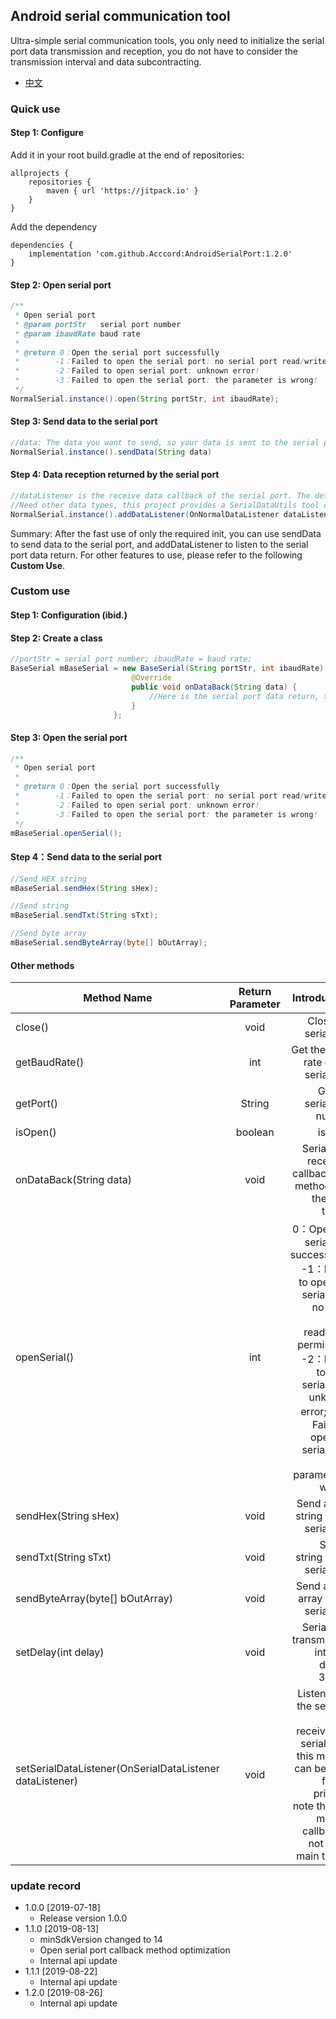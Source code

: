 ## Android serial communication tool
Ultra-simple serial communication tools, you only need to initialize the serial port data transmission and reception,
you do not have to consider the transmission interval and data subcontracting.
- [中文](https://github.com/Acccord/AndroidSerialPort/blob/master/README.md)

### Quick use
#### Step 1: Configure
Add it in your root build.gradle at the end of repositories:
```
allprojects {
    repositories {
        maven { url 'https://jitpack.io' }
    }
}
```
Add the dependency
```
dependencies {
    implementation 'com.github.Acccord:AndroidSerialPort:1.2.0'
}
```

#### Step 2: Open serial port
``` java
/**
 * Open serial port
 * @param portStr   serial port number
 * @param ibaudRate baud rate
 *
 * @return 0：Open the serial port successfully
 *        -1：Failed to open the serial port: no serial port read/write permission!
 *        -2：Failed to open serial port: unknown error!
 *        -3：Failed to open the serial port: the parameter is wrong!
 */
NormalSerial.instance().open(String portStr, int ibaudRate);
```

#### Step 3: Send data to the serial port
``` java
//data: The data you want to send, so your data is sent to the serial port.
NormalSerial.instance().sendData(String data)

```

#### Step 4: Data reception returned by the serial port
``` java
//dataListener is the receive data callback of the serial port. The default receiving type is hex.
//Need other data types, this project provides a SerialDataUtils tool conversion on the line
NormalSerial.instance().addDataListener(OnNormalDataListener dataListener)
```
Summary: After the fast use of only the required init, you can use sendData to send data to the serial port, and addDataListener to listen to the serial port data return. For other features to use, please refer to the following **Custom Use**.


### Custom use
#### Step 1: Configuration (ibid.)

#### Step 2: Create a class
``` java
//portStr = serial port number; ibaudRate = baud rate;
BaseSerial mBaseSerial = new BaseSerial(String portStr, int ibaudRate) {
                           @Override
                           public void onDataBack(String data) {
                               //Here is the serial port data return, the default return type is hex string
                           }
                       };
```

#### Step 3: Open the serial port
``` java
/**
 * Open serial port
 *
 * @return 0：Open the serial port successfully
 *        -1：Failed to open the serial port: no serial port read/write permission!
 *        -2：Failed to open serial port: unknown error!
 *        -3：Failed to open the serial port: the parameter is wrong!
 */
mBaseSerial.openSerial();
```

#### Step 4：Send data to the serial port
``` java
//Send HEX string
mBaseSerial.sendHex(String sHex);

//Send string
mBaseSerial.sendTxt(String sTxt);

//Send byte array
mBaseSerial.sendByteArray(byte[] bOutArray);
```

#### Other methods
Method Name|Return Parameter|Introduction
--|:--:|--:
close()|void|Close the serial port
getBaudRate()|int|Get the baud rate of the serial port
getPort()|String|Get the serial port number
isOpen()|boolean|is open
onDataBack(String data)|void|Serial data reception callback, the method is in the main thread
openSerial()|int|0：Open the serial port successfully; -1：Failed to open the serial port: no serial port read/write permission; -2：Failed to open serial port: unknown error; -3：Failed to open the serial port: the parameter is wrong!
sendHex(String sHex)|void|Send a HEX string to the serial port
sendTxt(String sTxt)|void|Send a string to the serial port
sendByteArray(byte[] bOutArray)|void|Send a byte array to the serial port
setDelay(int delay)|void|Serial data transmission interval, default 300ms
setSerialDataListener(OnSerialDataListener dataListener)|void|Listening to the sending and receiving of serial data, this method can be used for log printing; note that the method callback is not in the main thread

### update record
- 1.0.0 [2019-07-18]
    - Release version 1.0.0
- 1.1.0 [2019-08-13]
    - minSdkVersion changed to 14
    - Open serial port callback method optimization
    - Internal api update
- 1.1.1 [2019-08-22]
    - Internal api update
- 1.2.0 [2019-08-26]
    - Internal api update